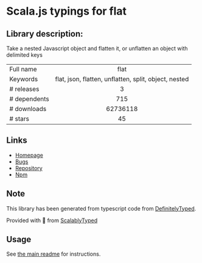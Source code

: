 
# Scala.js typings for flat


## Library description:
Take a nested Javascript object and flatten it, or unflatten an object with delimited keys

|                    |                 |
| ------------------ | :-------------: |
| Full name          | flat |
| Keywords           | flat, json, flatten, unflatten, split, object, nested |
| # releases         | 3 |
| # dependents       | 715 |
| # downloads        | 62736118 |
| # stars            | 45 |

## Links
- [Homepage](https://github.com/hughsk/flat)
- [Bugs](https://github.com/hughsk/flat/issues)
- [Repository](https://github.com/hughsk/flat)
- [Npm](https://www.npmjs.com/package/flat)
    


## Note
This library has been generated from typescript code from [DefinitelyTyped](https://definitelytyped.org).

Provided with :purple_heart: from [ScalablyTyped](https://github.com/oyvindberg/ScalablyTyped)

## Usage
See [the main readme](../../readme.md) for instructions.


